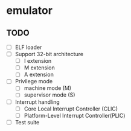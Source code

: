 # emulator
## TODO

- [ ] ELF loader  
- [ ] Support 32-bit architecture  
  - [ ] I extension  
  - [ ] M extension  
  - [ ] A extension
- [ ] Privilege mode
  - [ ] machine mode (M)
  - [ ] supervisor mode (S)
- [ ] Interrupt handling
  - [ ] Core Local Interrupt Controller (CLIC)
  - [ ] Platform-Level Interrupt Controller(PLIC)
- [ ] Test suite
